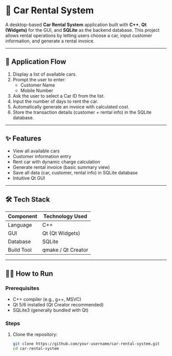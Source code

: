 # 🚗 Car Rental System

A desktop-based **Car Rental System** application built with **C++**, **Qt (Widgets)** for the GUI, and **SQLite** as the backend database. This project allows rental operations by letting users choose a car, input customer information, and generate a rental invoice.

---

## 🧭 Application Flow

1. Display a list of available cars.
2. Prompt the user to enter:
   - Customer Name
   - Mobile Number
3. Ask the user to select a Car ID from the list.
4. Input the number of days to rent the car.
5. Automatically generate an invoice with calculated cost.
6. Store the transaction details (customer + rental info) in the SQLite database.

---

## ✨ Features

- View all available cars
- Customer information entry
- Rent car with dynamic charge calculation
- Generate rental invoice (basic summary view)
- Save all data (car, customer, rental info) in SQLite database
- Intuitive Qt GUI

---

## 🛠️ Tech Stack

| Component  | Technology Used         |
|------------|-------------------------|
| Language   | C++                     |
| GUI        | Qt (Qt Widgets)         |
| Database   | SQLite                  |
| Build Tool | qmake / Qt Creator      |

---

## 🧑‍💻 How to Run

### Prerequisites

- C++ compiler (e.g., g++, MSVC)
- Qt 5/6 installed (Qt Creator recommended)
- SQLite3 (generally bundled with Qt)

### Steps

1. Clone the repository:
   ```bash
   git clone https://github.com/your-username/car-rental-system.git
   cd car-rental-system
